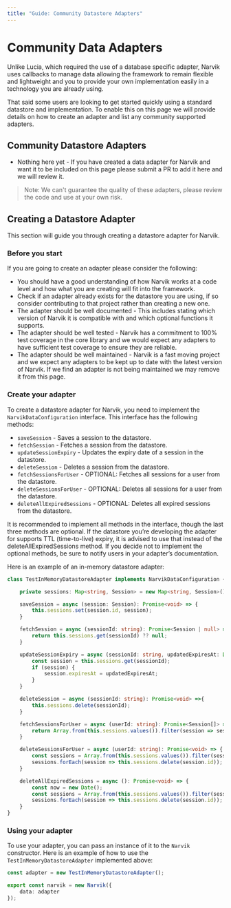 ```yaml
---
title: "Guide: Community Datastore Adapters"
---
```


# Community Data Adapters

Unlike Lucia, which required the use of a database specific adapter, Narvik uses callbacks to manage data allowing the framework to remain flexible and lightweight and you to provide your own implementation easily in a technology you are already using.

That said some users are looking to get started quickly using a standard datastore and implementation. To enable this on this page we will provide details on how to create an adapter and list any community supported adapters.

## Community Datastore Adapters
- Nothing here yet - If you have created a data adapter for Narvik and want it to be included on this page please submit a PR to add it here and we will review it.

> Note: We can't guarantee the quality of these adapters, please review the code and use at your own risk.

## Creating a Datastore Adapter

This section will guide you through creating a datastore adapter for Narvik.

### Before you start
If you are going to create an adapter please consider the following:
- You should have a good understanding of how Narvik works at a code level and how what you are creating will fit into the framework.
- Check if an adapter already exists for the datastore you are using, if so consider contributing to that project rather than creating a new one.
- The adapter should be well documented - This includes stating which version of Narvik it is compatible with and which optional functions it supports.
- The adapter should be well tested - Narvik has a commitment to 100% test coverage in the core library and we would expect any adapters to have sufficient test coverage to ensure they are reliable.
- The adapter should be well maintained - Narvik is a fast moving project and we expect any adapters to be kept up to date with the latest version of Narvik. If we find an adapter is not being maintained we may remove it from this page.

### Create your adapter

To create a datastore adapter for Narvik, you need to implement the `NarvikDataConfiguration` interface. This interface has the following methods:
- `saveSession` - Saves a session to the datastore.
- `fetchSession` - Fetches a session from the datastore.
- `updateSessionExpiry` - Updates the expiry date of a session in the datastore.
- `deleteSession` - Deletes a session from the datastore.
- `fetchSessionsForUser` - OPTIONAL: Fetches all sessions for a user from the datastore.
- `deleteSessionsForUser` - OPTIONAL: Deletes all sessions for a user from the datastore.
- `deleteAllExpiredSessions` - OPTIONAL: Deletes all expired sessions from the datastore.

It is recommended to implement all methods in the interface, though the last three methods are optional. If the datastore you’re developing the adapter for supports TTL (time-to-live) expiry, it is advised to use that instead of the deleteAllExpiredSessions method. If you decide not to implement the optional methods, be sure to notify users in your adapter’s documentation.

Here is an example of an in-memory datastore adapter:
```ts
class TestInMemoryDatastoreAdapter implements NarvikDataConfiguration {

    private sessions: Map<string, Session> = new Map<string, Session>();

    saveSession = async (session: Session): Promise<void> => {
        this.sessions.set(session.id, session);
    }

    fetchSession = async (sessionId: string): Promise<Session | null> => {
        return this.sessions.get(sessionId) ?? null;
    }

    updateSessionExpiry = async (sessionId: string, updatedExpiresAt: Date): Promise<void> =>{
        const session = this.sessions.get(sessionId);
        if (session) {
            session.expiresAt = updatedExpiresAt;
        }
    }

    deleteSession = async (sessionId: string): Promise<void> =>{
        this.sessions.delete(sessionId);
    }

    fetchSessionsForUser = async (userId: string): Promise<Session[]> =>{
        return Array.from(this.sessions.values()).filter(session => session.userId === userId);
    }

    deleteSessionsForUser = async (userId: string): Promise<void> => {
        const sessions = Array.from(this.sessions.values()).filter(session => session.userId === userId);
        sessions.forEach(session => this.sessions.delete(session.id));
    }

    deleteAllExpiredSessions = async (): Promise<void> => {
        const now = new Date();
        const sessions = Array.from(this.sessions.values()).filter(session => session.expiresAt < now);
        sessions.forEach(session => this.sessions.delete(session.id));
    }
}
```

### Using your adapter

To use your adapter, you can pass an instance of it to the `Narvik` constructor. Here is an example of how to use the `TestInMemoryDatastoreAdapter` implemented above:
```ts
const adapter = new TestInMemoryDatastoreAdapter();

export const narvik = new Narvik({
    data: adapter
});
```
